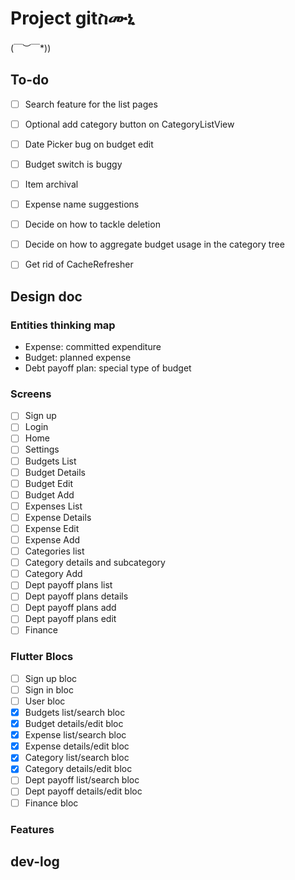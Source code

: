 # Project gitስሙኒ

\(￣︶￣*\))

## To-do

- [ ] Search feature for the list pages
- [ ] Optional add category button on CategoryListView
- [ ] Date Picker bug on budget edit
- [ ] Budget switch is buggy
- [ ] Item archival
- [ ] Expense name suggestions
  
- [ ] Decide on how to tackle deletion
- [ ] Decide on how to aggregate budget usage in the category tree
- [ ] Get rid of CacheRefresher

## Design doc

### Entities thinking map

- Expense: committed expenditure 
- Budget: planned expense
- Debt payoff plan: special type of budget


### Screens

- [ ] Sign up
- [ ] Login
- [ ] Home
- [ ] Settings
- [ ] Budgets List
- [ ] Budget Details
- [ ] Budget Edit
- [ ] Budget Add
- [ ] Expenses List
- [ ] Expense Details
- [ ] Expense Edit 
- [ ] Expense Add
- [ ] Categories list
- [ ] Category details and subcategory
- [ ] Category Add
- [ ] Dept payoff plans list
- [ ] Dept payoff plans details
- [ ] Dept payoff plans add 
- [ ] Dept payoff plans edit
- [ ] Finance 

### Flutter Blocs

- [ ] Sign up bloc
- [ ] Sign in bloc
- [ ] User bloc
- [x] Budgets list/search bloc
- [x] Budget details/edit bloc
- [x] Expense list/search bloc
- [x] Expense details/edit bloc
- [x] Category list/search bloc
- [x] Category details/edit bloc
- [ ] Dept payoff list/search bloc
- [ ] Dept payoff details/edit bloc
- [ ] Finance bloc

### Features


## dev-log
